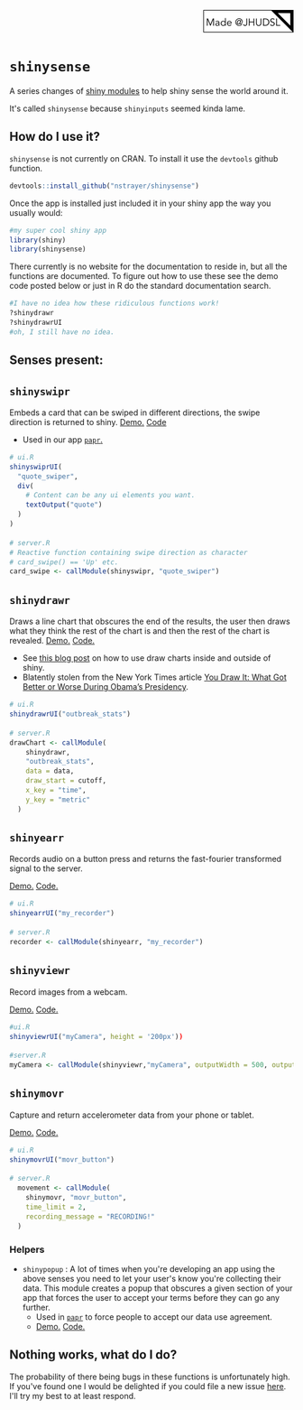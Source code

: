 <p align = 'right'>
  <a href = "http://jhudatascience.org/"> 
    <img src = "https://raw.githubusercontent.com/jhudsl/drawyourprior/master/WWW/jhu_logo.png" height=40 />
  </a>
</p>

# `shinysense`

A series changes of [shiny modules](https://www.rstudio.com/resources/webinars/understanding-shiny-modules/) to help shiny sense the world around it.

It's called `shinysense` because `shinyinputs` seemed kinda lame.

## How do I use it?

`shinysense` is not currently on CRAN. To install it use the `devtools` github function.

```r
devtools::install_github("nstrayer/shinysense")
```

Once the app is installed just included it in your shiny app the way you usually would:

```r
#my super cool shiny app
library(shiny)
library(shinysense)
```

There currently is no website for the documentation to reside in, but all the functions are documented. To figure out how to use these see the demo code posted below or just in R do the standard documentation search.

```r
#I have no idea how these ridiculous functions work!
?shinydrawr
?shinydrawrUI
#oh, I still have no idea.
```

## Senses present:

## `shinyswipr`

Embeds a card that can be swiped in different directions, the swipe direction is returned to shiny. [Demo.](https://nickstrayer.shinyapps.io/shinysense_swipr_demo/) [Code](https://github.com/nstrayer/shinysense/blob/master/demo/swipr_demo.R)
      
- Used in our app [`papr`.](https://jhubiostatistics.shinyapps.io/papr/)
      

```r
# ui.R
shinyswiprUI( 
  "quote_swiper",
  div( 
    # Content can be any ui elements you want. 
    textOutput("quote")
  )
)

# server.R
# Reactive function containing swipe direction as character 
# card_swipe() == 'Up' etc. 
card_swipe <- callModule(shinyswipr, "quote_swiper")
```

## `shinydrawr`
Draws a line chart that obscures the end of the results, the user then draws what they think the rest of the chart is and then the rest of the chart is revealed. 
[Demo.](https://nstrayer.shinyapps.io/drawr_demo/) [Code.](https://github.com/nstrayer/shinysense/blob/master/demo/drawr_demo.R)

- See [this blog post](http://livefreeordichotomize.com/2017/07/27/new-and-improved-draw-charts-in-shinysense/) on how to use draw charts inside and outside of shiny.
- Blatently stolen from the New York Times article [You Draw It: What Got Better or
Worse During Obama’s Presidency](https://www.nytimes.com/interactive/2017/01/15/us/politics/you-draw-obama-legacy.html).

```r
# ui.R
shinydrawrUI("outbreak_stats")

# server.R
drawChart <- callModule(
    shinydrawr,
    "outbreak_stats",
    data = data,
    draw_start = cutoff,
    x_key = "time",
    y_key = "metric"
  )
```

## `shinyearr`

Records audio on a button press and returns the fast-fourier transformed signal to the server.

[Demo.](https://nickstrayer.shinyapps.io/shinysense_earr_demo/)  [Code.](https://github.com/nstrayer/shinysense/blob/master/demo/earr_demo.R)

```r
# ui.R
shinyearrUI("my_recorder")

# server.R
recorder <- callModule(shinyearr, "my_recorder")
```

## `shinyviewr`
Record images from a webcam.

[Demo.](https://nstrayer.shinyapps.io/viewr_imagenet/)
[Code.](https://github.com/nstrayer/shinysense/blob/master/demo/shinyviewr_demo.R)
```r
#ui.R
shinyviewrUI("myCamera", height = '200px'))

#server.R
myCamera <- callModule(shinyviewr,"myCamera", outputWidth = 500, outputHeight = 500)
```
      

## `shinymovr`

Capture and return accelerometer data from your phone or tablet.

[Demo.](https://nstrayer.shinyapps.io/shinymovr/)  [Code.](https://github.com/nstrayer/shinysense/blob/master/demo/movr/app.R)

```r
# ui.R
shinymovrUI("movr_button")

# server.R
  movement <- callModule(
    shinymovr, "movr_button",
    time_limit = 2,
    recording_message = "RECORDING!"
  )
```


### Helpers
  - `shinypopup` : A lot of times when you're developing an app using the above senses you need to let your user's know you're collecting their data. This module creates a popup that obscures a given section of your app that forces the user to accept your terms before they can go any further.
    - Used in [`papr`](https://jhubiostatistics.shinyapps.io/papr/) to force people to accept our data use agreement.
    - [Demo.](https://nstrayer.shinyapps.io/shinypopup/)  [Code.](https://github.com/nstrayer/shinysense/blob/master/demo/popup_demo.R)


## Nothing works, what do I do?
The probability of there being bugs in these functions is unfortunately high. If you've found one I would be delighted if you could file a new issue [here](https://github.com/nstrayer/shinysense/issues). I'll try my best to at least respond.
